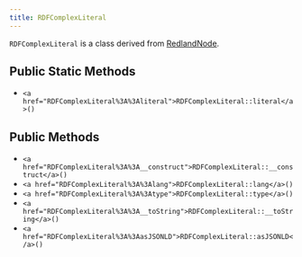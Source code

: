 ```yaml
---
title: RDFComplexLiteral
---
```


`RDFComplexLiteral` is a class derived from <a href="RedlandNode">RedlandNode</a>.

## Public Static Methods

* `<a href="RDFComplexLiteral%3A%3Aliteral">RDFComplexLiteral::literal</a>()`

## Public Methods

* `<a href="RDFComplexLiteral%3A%3A__construct">RDFComplexLiteral::__construct</a>()`
* `<a href="RDFComplexLiteral%3A%3Alang">RDFComplexLiteral::lang</a>()`
* `<a href="RDFComplexLiteral%3A%3Atype">RDFComplexLiteral::type</a>()`
* `<a href="RDFComplexLiteral%3A%3A__toString">RDFComplexLiteral::__toString</a>()`
* `<a href="RDFComplexLiteral%3A%3AasJSONLD">RDFComplexLiteral::asJSONLD</a>()`

